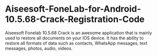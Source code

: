 # Aiseesoft-FoneLab-for-Android-10.5.68-Crack-Registration-Code
Aiseesoft Fonelab 10.5.68 Crack is an awesome application that is mainly used to restore all documents on your IOS device. It has the ability to restore all formats of data such as contacts, WhatsApp messages, text messages, photos, audio, videos.
